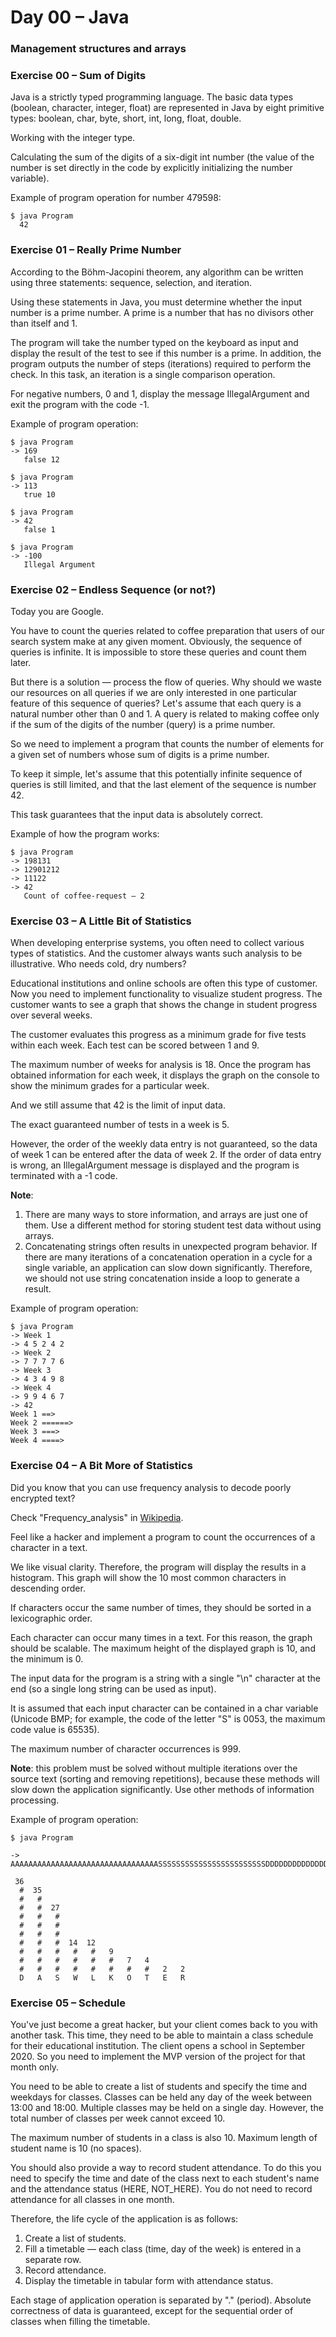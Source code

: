 # Day 00 – Java
### Management structures and arrays

### Exercise 00 – Sum of Digits


Java is a strictly typed programming language. The basic data types (boolean, character, integer, float) are represented in Java by eight primitive types: boolean, char, byte, short, int, long, float, double.

Working with the integer type.

Calculating the sum of the digits of a six-digit int number (the value of the number is set directly in the code by explicitly initializing the number variable). 

Example of program operation for number 479598:
```
$ java Program
  42
```

### Exercise 01 – Really Prime Number


According to the Böhm-Jacopini theorem, any algorithm can be written using three statements: sequence, selection, and iteration.

Using these statements in Java, you must determine whether the input number is a prime number. A prime is a number that has no divisors other than itself and 1.

The program will take the number typed on the keyboard as input and display the result of the test to see if this number is a prime.  In addition, the program outputs the number of steps (iterations) required to perform the check. In this task, an iteration is a single comparison operation. 

For negative numbers, 0 and 1, display the message IllegalArgument and exit the program with the code -1.

Example of program operation:

```
$ java Program
-> 169
   false 12

$ java Program
-> 113
   true 10

$ java Program
-> 42
   false 1

$ java Program
-> -100 
   Illegal Argument
```

### Exercise 02 – Endless Sequence (or not?)


Today you are Google. 

You have to count the queries related to coffee preparation that users of our search system make at any given moment. Obviously, the sequence of queries is infinite. It is impossible to store these queries and count them later. 

But there is a solution — process the flow of queries. Why should we waste our resources on all queries if we are only interested in one particular feature of this sequence of queries?  Let's assume that each query is a natural number other than 0 and 1. A query is related to making coffee only if the sum of the digits of the number (query) is a prime number.

So we need to implement a program that counts the number of elements for a given set of numbers whose sum of digits is a prime number.

To keep it simple, let's assume that this potentially infinite sequence of queries is still limited, and that the last element of the sequence is number 42.

This task guarantees that the input data is absolutely correct.

Example of how the program works:

```
$ java Program
-> 198131
-> 12901212
-> 11122
-> 42
   Count of coffee-request – 2
```

### Exercise 03 – A Little Bit of Statistics


When developing enterprise systems, you often need to collect various types of statistics. And the customer always wants such analysis to be illustrative. Who needs cold, dry numbers? 

Educational institutions and online schools are often this type of customer. Now you need to implement functionality to visualize student progress. The customer wants to see a graph that shows the change in student progress over several weeks. 

The customer evaluates this progress as a minimum grade for five tests within each week. Each test can be scored between 1 and 9.

The maximum number of weeks for analysis is 18. Once the program has obtained information for each week, it displays the graph on the console to show the minimum grades for a particular week.

And we still assume that 42 is the limit of input data. 

The exact guaranteed number of tests in a week is 5.

However, the order of the weekly data entry is not guaranteed, so the data of week 1 can be entered after the data of week 2. If the order of data entry is wrong, an IllegalArgument message is displayed and the program is terminated with a -1 code.

**Note**:

1.	There are many ways to store information, and arrays are just one of them. Use a different method for storing student test data without using arrays.
2.	Concatenating strings often results in unexpected program behavior. If there are many iterations of a concatenation operation in a cycle for a single variable, an application can slow down significantly. Therefore, we should not use string concatenation inside a loop to generate a result.

Example of program operation:

```
$ java Program
-> Week 1
-> 4 5 2 4 2
-> Week 2
-> 7 7 7 7 6
-> Week 3
-> 4 3 4 9 8
-> Week 4
-> 9 9 4 6 7
-> 42
Week 1 ==>
Week 2 ======>
Week 3 ===>
Week 4 ====>
```

### Exercise 04 – A Bit More of Statistics


Did you know that you can use frequency analysis to decode poorly encrypted text?

 Check "Frequency_analysis" in [Wikipedia](https://en.wikipedia.org/wiki/Frequency_analysis).

Feel like a hacker and implement a program to count the occurrences of a character in a text. 

We like visual clarity. Therefore, the program will display the results in a histogram. This graph will show the 10 most common characters in descending order. 

If characters occur the same number of times, they should be sorted in a lexicographic order.

Each character can occur many times in a text. For this reason, the graph should be scalable. The maximum height of the displayed graph is 10, and the minimum is 0. 

The input data for the program is a string with a single "\n" character at the end (so a single long string can be used as input).

It is assumed that each input character can be contained in a char variable (Unicode BMP; for example, the code of the letter "S" is 0053, the maximum code value is 65535).

The maximum number of character occurrences is 999.

**Note**: this problem must be solved without multiple iterations over the source text (sorting and removing repetitions), because these methods will slow down the application significantly. Use other methods of information processing.

Example of program operation:

```
$ java Program

-> AAAAAAAAAAAAAAAAAAAAAAAAAAAAAAAAASSSSSSSSSSSSSSSSSSSSSSSSDDDDDDDDDDDDDDDDDDDDDDDDDDDDDDDDDWEWWKFKKDKKDSKAKLSLDKSKALLLLLLLLLLRTRTETWTWWWWWWWWWWOOOOOOO42

 36
  #  35
  #   #
  #   #  27
  #   #   #
  #   #   #
  #   #   #
  #   #   #  14  12
  #   #   #   #   #   9
  #   #   #   #   #   #   7   4
  #   #   #   #   #   #   #   #   2   2
  D   A   S   W   L   K   O   T   E   R
```


### Exercise 05 – Schedule


You've just become a great hacker, but your client comes back to you with another task. This time, they need to be able to maintain a class schedule for their educational institution. The client opens a school in September 2020. So you need to implement the MVP version of the project for that month only. 

You need to be able to create a list of students and specify the time and weekdays for classes. Classes can be held any day of the week between 13:00 and 18:00. Multiple classes may be held on a single day. However, the total number of classes per week cannot exceed 10.

The maximum number of students in a class is also 10. Maximum length of student name is 10 (no spaces).

You should also provide a way to record student attendance. To do this you need to specify the time and date of the class next to each student's name and the attendance status (HERE, NOT_HERE). You do not need to record attendance for all classes in one month.

Therefore, the life cycle of the application is as follows:
1. Create a list of students.
2. Fill a timetable — each class (time, day of the week) is entered in a separate row.
3. Record attendance.
4. Display the timetable in tabular form with attendance status.

Each stage of application operation is separated by "." (period). Absolute correctness of data is guaranteed, except for the sequential order of classes when filling the timetable.


